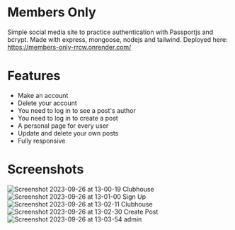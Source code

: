# Members Only

Simple social media site to practice authentication with Passportjs and bcrypt.
Made with express, mongoose, nodejs and tailwind.
Deployed here: https://members-only-rrcw.onrender.com/

# Features

- Make an account
- Delete your account
- You need to log in to see a post's author
- You need to log in to create a post
- A personal page for every user
- Update and delete your own posts
- Fully responsive

# Screenshots

![Screenshot 2023-09-26 at 13-00-19 Clubhouse](https://github.com/elk15/members-only/assets/84975908/f97defaa-e73c-4e0b-86b0-08a0d639e0db)
![Screenshot 2023-09-26 at 13-01-00 Sign Up](https://github.com/elk15/members-only/assets/84975908/c9621f87-5bba-466d-8660-4ed98c51ca81)
![Screenshot 2023-09-26 at 13-02-11 Clubhouse](https://github.com/elk15/members-only/assets/84975908/bbaef3f6-de67-482f-950b-d854cac683d6)
![Screenshot 2023-09-26 at 13-02-30 Create Post](https://github.com/elk15/members-only/assets/84975908/f4c1d3e3-c5cb-4492-bcdb-dbb32ad3f266)
![Screenshot 2023-09-26 at 13-03-54 admin](https://github.com/elk15/members-only/assets/84975908/6512371a-0130-4e47-819a-76698b2bee95)
